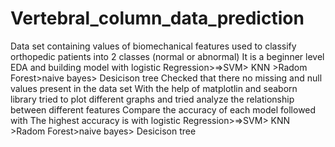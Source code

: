 # Vertebral_column_data_prediction
Data set containing values of biomechanical features used to classify orthopedic patients into 2 classes (normal or abnormal)
It is a beginner level EDA and building model with logistic Regression>=>SVM> KNN >Radom Forest>naive bayes> Desicison tree
Checked that there no missing and null values present in the data set
With the help of matplotlin and seaborn library tried to plot different graphs and tried analyze the relationship between different features
Compare the accuracy of each model followed with The highest accuracy is with logistic Regression>=>SVM> KNN >Radom Forest>naive bayes> Desicison tree
